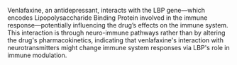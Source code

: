 Venlafaxine, an antidepressant, interacts with the LBP gene—which encodes Lipopolysaccharide Binding Protein involved in the immune response—potentially influencing the drug’s effects on the immune system. This interaction is through neuro-immune pathways rather than by altering the drug's pharmacokinetics, indicating that venlafaxine's interaction with neurotransmitters might change immune system responses via LBP's role in immune modulation.